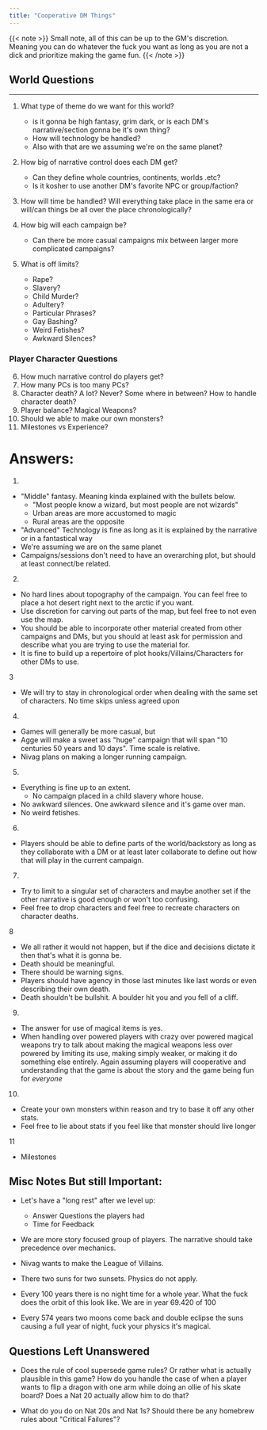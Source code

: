 ```yaml
---
title: "Cooperative DM Things"
---
```


{{< note >}}
Small note, all of this can be up to the GM's discretion. Meaning you can do whatever the fuck you want
as long as you are not a dick and prioritize making the game fun.
{{< /note >}}


## World Questions
---
1. What type of theme do we want for this world?
   -  is it gonna be high fantasy, grim dark, or is 
   each DM's narrative/section gonna be it's own 
   thing?
   - How will technology be handled?
   - Also with that are we assuming we're on the same 
   planet?

2. How big of narrative control does each DM get?
   - Can they define whole countries, continents, worlds .etc?
   - Is it kosher to use another DM's favorite NPC or group/faction?

3. How will time be handled? Will everything take place in the same era or will/can things be all over the place chronologically?

4. How big will each campaign be?
   - Can there be more casual campaigns mix between larger more complicated campaigns?

5. What is off limits?
   - Rape?
   - Slavery?
   - Child Murder?
   - Adultery?
   - Particular Phrases?
   - Gay Bashing?
   - Weird Fetishes?
   - Awkward Silences?

### Player Character Questions

6. How much narrative control do players get?
7. How many PCs is too many PCs?
8. Character death? A lot? Never? Some where in between? How to handle character death?
9. Player balance? Magical Weapons?
10. Should we able to make our own monsters?
11. Milestones vs Experience?

# Answers:

1.
 - "Middle" fantasy. Meaning kinda explained with the bullets below.
   - "Most people know a wizard, but most people are not wizards"
   - Urban areas are more accustomed to magic
   - Rural areas are the opposite
 - "Advanced" Technology is fine as long as it is explained by the narrative or  in a fantastical way 
 - We're assuming we are on the same planet
 - Campaigns/sessions don't need to have an overarching plot, but should at least connect/be related.

2.
 - No hard lines about topography of the campaign. You can feel free to place a hot desert right next to the arctic if you want.
 - Use discretion for carving out parts of the map, but feel free to not even use the map.
 - You should be able to incorporate other material created from other campaigns and DMs, but you should at least ask for permission and describe what you are trying to use the material for. 
 - It is fine to build up a repertoire of plot hooks/Villains/Characters for other DMs to use.

3  
 - We will try to stay in chronological order when dealing with the same set of characters. No time skips unless agreed upon

4.
 - Games will generally be more casual, but 
 - Agge will make a sweet ass "huge" campaign that will span "10 centuries 50 years and 10 days". Time scale is relative.
 - Nivag plans on making a longer running campaign.

5.
 - Everything is fine up to an extent.
   -  No campaign placed in a child slavery whore house.
 - No awkward silences. One awkward silence and it's game over man.
 - No weird fetishes.

6.
- Players should be able to define parts of the world/backstory as long as they collaborate with a DM or at least later collaborate to define out how that will play in the current campaign.

7.
 - Try to limit to a singular set of characters and maybe another set if the other narrative is good enough or won't too confusing.
 - Feel free to drop characters and feel free to recreate characters on character deaths.

8 
 - We all rather it would not happen, but if the dice and decisions dictate it then that's what it is gonna be. 
 - Death should be meaningful.
 - There should be warning signs.
 - Players should have agency in those last minutes like last words or even describing their own death.
 - Death shouldn't be bullshit. A boulder hit you and you fell of a cliff.

9.
 - The answer for use of magical items is yes.
 - When handling over powered players with crazy over powered magical weapons try to talk about making the magical weapons less over powered by limiting its use, making simply weaker, or making it do something else entirely. Again assuming players will cooperative and understanding that the game is about the story and the game being fun for *everyone*

10.
 - Create your own monsters within reason and try to base it off any other stats.
 - Feel free to lie about stats if you feel like that monster should live longer

11 
- Milestones

## Misc Notes But still Important:

- Let's have a "long rest" after we level up: 
  - Answer Questions the players had
  - Time for Feedback

- We are more story focused group of players. The narrative should take precedence over mechanics.
- Nivag wants to make the League of Villains.
- There two suns for two sunsets. Physics do not apply. 
- Every 100 years there is no night time for a whole year. What the fuck does the orbit of this look like. We are in year 69.420 of 100
- Every 574 years two moons come back and double eclipse the suns causing a full year of night, fuck your physics it's magical.
  


## Questions Left Unanswered

- Does the rule of cool supersede game rules? Or rather what is actually plausible in this game? How do you handle the case of when a player wants to flip a dragon with one arm while doing an ollie of his skate board? Does a Nat 20 actually allow him to do that?
 
- What do you do on Nat 20s and Nat 1s? Should there be any homebrew rules about "Critical Failures"?
  